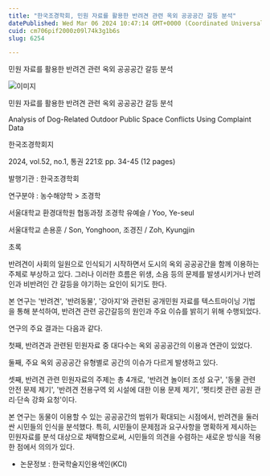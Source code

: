 ```yaml
---
title: "한국조경학회, 민원 자료를 활용한 반려견 관련 옥외 공공공간 갈등 분석"
datePublished: Wed Mar 06 2024 10:47:14 GMT+0000 (Coordinated Universal Time)
cuid: cm706pif2000z09l74k3g1b6s
slug: 6254

---
```



민원 자료를 활용한 반려견 관련 옥외 공공공간 갈등 분석

![이미지](https://cdn.hashnode.com/res/hashnode/image/upload/v1739260352936/84a3c8d1-e2c4-4636-9053-ea012e754b06.jpeg)

민원 자료를 활용한 반려견 관련 옥외 공공공간 갈등 분석

Analysis of Dog-Related Outdoor Public Space Conflicts Using Complaint Data

한국조경학회지

2024, vol.52, no.1, 통권 221호 pp. 34-45 (12 pages)

발행기관 : 한국조경학회

연구분야 : 농수해양학 > 조경학

서울대학교 환경대학원 협동과정 조경학 유예슬 / Yoo, Ye-seul

서울대학교 손용훈 / Son, Yonghoon, 조경진 / Zoh, Kyungjin

초록

반려견이 사회의 일원으로 인식되기 시작하면서 도시의 옥외 공공공간을 함께 이용하는 주체로 부상하고 있다. 그러나 이러한 흐름은 위생, 소음 등의 문제를 발생시키거나 반려인과 비반려인 간 갈등을 야기하는 요인이 되기도 한다.

본 연구는 '반려견', '반려동물', '강아지'와 관련된 공개민원 자료를 텍스트마이닝 기법을 통해 분석하여, 반려견 관련 공간갈등의 원인과 주요 이슈를 밝히기 위해 수행되었다.

연구의 주요 결과는 다음과 같다.

첫째, 반려견과 관련된 민원자료 중 대다수는 옥외 공공공간의 이용과 연관이 있었다.

둘째, 주요 옥외 공공공간 유형별로 공간의 이슈가 다르게 발생하고 있다.

셋째, 반려견 관련 민원자료의 주제는 총 4개로, '반려견 놀이터 조성 요구', '동물 관련 안전 문제 제기', '반려견 전용구역 외 시설에 대한 이용 문제 제기', '펫티켓 관련 공원 관리·단속 강화 요청'이다.

본 연구는 동물이 이용할 수 있는 공공공간의 범위가 확대되는 시점에서, 반려견을 둘러싼 시민들의 인식을 분석했다. 특히, 시민들이 문제점과 요구사항을 명확하게 제시하는 민원자료를 분석 대상으로 채택함으로써, 시민들의 의견을 수렴하는 새로운 방식을 적용한 점에서 의의가 있다.

* 논문정보 : 한국학술지인용색인(KCI)